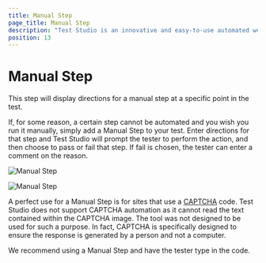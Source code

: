 ```yaml
---
title: Manual Step
page_title: Manual Step
description: "Test Studio is an innovative and easy-to-use automated web, WPF and load testing solution. Test Studio tests support essential technologies like ASP.NET AJAX, Silverlight, PHP and MVC. HTML5, Testing framework, functional testing, performance testing, load testing, exploratory testing, manual testing."
position: 13
---
```

# Manual Step

This step will display directions for a manual step at a specific point in the test.

If, for some reason, a certain step cannot be automated and you wish you run it manually, simply add a Manual Step to your test. Enter directions for that step and Test Studio will prompt the tester to perform the action, and then choose to pass or fail that step. If fail is chosen, the tester can enter a comment on the reason.

![Manual Step](/img/features/custom-steps/manual-step/fig2.png)


![Manual Step](/img/features/custom-steps/manual-step/fig1.png)

A perfect use for a Manual Step is for sites that use a <a href="http://en.wikipedia.org/wiki/CAPTCHA" target="_blank">CAPTCHA</a> code. Test Studio does not support CAPTCHA automation as it cannot read the text contained within the CAPTCHA image. The tool was not designed to be used for such a purpose. In fact, CAPTCHA is specifically designed to ensure the response is generated by a person and not a computer.

We recommend using a Manual Step and have the tester type in the code.